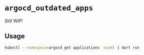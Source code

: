 # `argocd_outdated_apps`

Still WIP!

## Usage

```sh
kubectl --namespace=argocd get applications -oyaml | dart run
```
